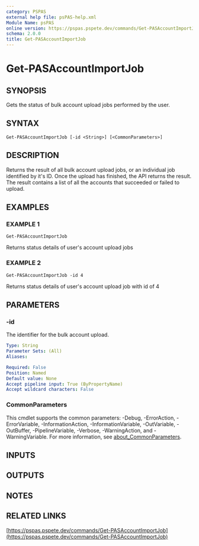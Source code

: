 ```yaml
---
category: PSPAS
external help file: psPAS-help.xml
Module Name: psPAS
online version: https://pspas.pspete.dev/commands/Get-PASAccountImportJob
schema: 2.0.0
title: Get-PASAccountImportJob
---
```


# Get-PASAccountImportJob

## SYNOPSIS
Gets the status of bulk account upload jobs performed by the user.

## SYNTAX

```
Get-PASAccountImportJob [-id <String>] [<CommonParameters>]
```

## DESCRIPTION
Returns the result of all bulk account upload jobs, or an individual job identified by it's ID.
Once the upload has finished, the API returns the result.
The result contains a list of all the accounts that succeeded or failed to upload.

## EXAMPLES

### EXAMPLE 1
```
Get-PASAccountImportJob
```

Returns status details of user's account upload jobs

### EXAMPLE 2
```
Get-PASAccountImportJob -id 4
```

Returns status details of user's account upload job with id of 4

## PARAMETERS

### -id
The identifier for the bulk account upload.

```yaml
Type: String
Parameter Sets: (All)
Aliases:

Required: False
Position: Named
Default value: None
Accept pipeline input: True (ByPropertyName)
Accept wildcard characters: False
```

### CommonParameters
This cmdlet supports the common parameters: -Debug, -ErrorAction, -ErrorVariable, -InformationAction, -InformationVariable, -OutVariable, -OutBuffer, -PipelineVariable, -Verbose, -WarningAction, and -WarningVariable. For more information, see [about_CommonParameters](http://go.microsoft.com/fwlink/?LinkID=113216).

## INPUTS

## OUTPUTS

## NOTES

## RELATED LINKS

[https://pspas.pspete.dev/commands/Get-PASAccountImportJob](https://pspas.pspete.dev/commands/Get-PASAccountImportJob)

